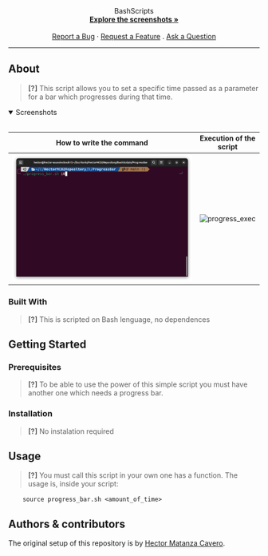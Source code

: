 
<div align="center">
  BashScripts
  <br />
  <a href="#about"><strong>Explore the screenshots »</strong></a>
  <br />
  <br />
  <a href="https://github.com/HectorMC02/Proyects/BashScripts/ProgressBar/issues/new?assignees=&labels=bug&template=01_BUG_REPORT.md&title=bug%3A+">Report a Bug</a>
  ·
  <a href="https://github.com/HectorMC02/Proyects/BashScripts/ProgressBar/issues/new?assignees=&labels=enhancement&template=02_FEATURE_REQUEST.md&title=feat%3A+">Request a Feature</a>
  .
  <a href="https://github.com/HectorMC02/Proyects/BashScripts/ProgressBar/issues/new?assignees=&labels=question&template=04_SUPPORT_QUESTION.md&title=support%3A+">Ask a Question</a>
</div>



---

## About

> **[?]**
> This script allows you to set a specific time passed as a parameter for a bar which progresses during that time.

<details open>
<summary>Screenshots</summary>
<br>

|                       How to write the command                        |                           Execution of the script                      |
| :-------------------------------------------------------------------: | :--------------------------------------------------------------------: |
|<img src="docs/images/progress_init.png" title="progress_init" width="100%"> | <img src="docs/images/progress_exec.gif" title="progress_exec" width="100%">|

</details>

### Built With

> **[?]**
> This is scripted on Bash lenguage, no dependences

## Getting Started

### Prerequisites

> **[?]**
> To be able to use the power of this simple script you must have another one which needs a progress bar.

### Installation

> **[?]**
> No instalation required

## Usage

> **[?]**
> You must call this script in your own one has a function.
> The usage is, inside your script:

        source progress_bar.sh <amount_of_time>

## Authors & contributors

The original setup of this repository is by [Hector Matanza Cavero](https://github.com/HectorMC02).

